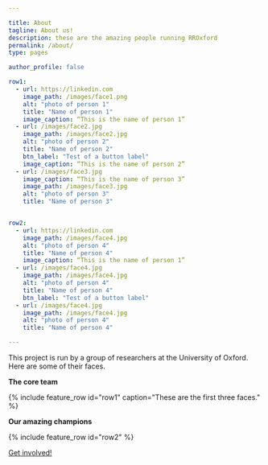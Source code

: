 ```yaml
---

title: About
tagline: About us!
description: these are the amazing people running RROxford
permalink: /about/
type: pages

author_profile: false

row1:
  - url: https://linkedin.com
    image_path: /images/face1.png
    alt: "photo of person 1"
    title: "Name of person 1"
    image_caption: “This is the name of person 1”
  - url: /images/face2.jpg
    image_path: /images/face2.jpg
    alt: "photo of person 2"
    title: "Name of person 2"
    btn_label: "Test of a button label"
    image_caption: “This is the name of person 2”
  - url: /images/face3.jpg
    image_caption: “This is the name of person 3”
    image_path: /images/face3.jpg
    alt: "photo of person 3"
    title: "Name of person 3"


row2:
  - url: https://linkedin.com
    image_path: /images/face4.jpg
    alt: "photo of person 4"
    title: "Name of person 4"
    image_caption: “This is the name of person 1”
  - url: /images/face4.jpg
    image_path: /images/face4.jpg
    alt: "photo of person 4"
    title: "Name of person 4"
    btn_label: "Test of a button label"
  - url: /images/face4.jpg
    image_path: /images/face4.jpg
    alt: "photo of person 4"
    title: "Name of person 4"

---
```





This project is run by a group of researchers at the University of Oxford. Here are some of their faces.

**The core team**


{% include feature_row id="row1" caption="These are the first three faces." %}


**Our amazing champions**

{% include feature_row id="row2" %}



[Get involved!](/../events/)